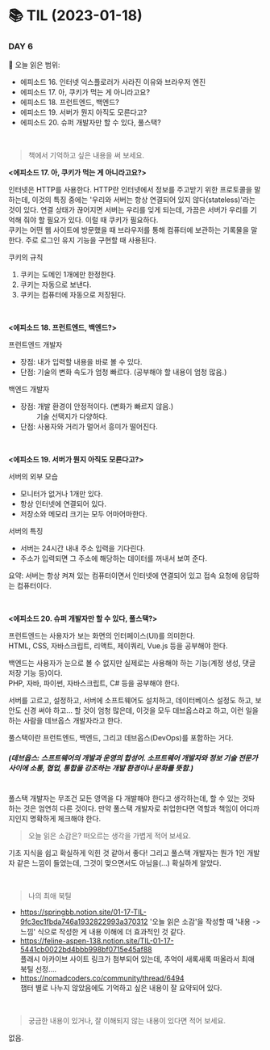 # :books: TIL (2023-01-18)

### DAY 6
🔖 오늘 읽은 범위:
- 에피소드 16. 인터넷 익스플로러가 사라진 이유와 브라우저 엔진
- 에피소드 17. 아, 쿠키가 먹는 게 아니라고요?
- 에피소드 18. 프런트엔드, 백엔드?
- 에피소드 19. 서버가 뭔지 아직도 모른다고?
- 에피소드 20. 슈퍼 개발자만 할 수 있다, 풀스택?

<br>

> 책에서 기억하고 싶은 내용을 써 보세요.

**<에피소드 17. 아, 쿠키가 먹는 게 아니라고요?>**  

인터넷은 HTTP를 사용한다. HTTP란 인터넷에서 정보를 주고받기 위한 프로토콜을 말하는데, 이것의 특징 중에는 '우리와 서버는 항상 연결되어 있지 않다(stateless)'라는 것이 있다. 연결 상태가 끊어지면 서버는 우리를 잊게 되는데, 가끔은 서버가 우리를 기억해 줘야 할 필요가 있다. 이럴 때 쿠키가 필요하다.  
쿠키는 어떤 웹 사이트에 방문했을 때 브라우저를 통해 컴퓨터에 보관하는 기록물을 말한다. 주로 로그인 유지 기능을 구현할 때 사용된다.  

쿠키의 규칙  
1. 쿠키는 도메인 1개에만 한정한다.
2. 쿠키는 자동으로 보낸다.
3. 쿠키는 컴퓨터에 자동으로 저장된다.

<br>

**<에피소드 18. 프런트엔드, 백엔드?>**  

프런트엔드 개발자
- 장점: 내가 입력할 내용을 바로 볼 수 있다.
- 단점: 기술의 변화 속도가 엄청 빠르다. (공부해야 할 내용이 엄청 많음.)

백엔드 개발자
- 장점: 개발 환경이 안정적이다. (변화가 빠르지 않음.)  
　　   기술 선택지가 다양하다.
- 단점: 사용자와 거리가 멀어서 흥미가 떨어진다.

<br>

**<에피소드 19. 서버가 뭔지 아직도 모른다고?>**  

서버의 외부 모습
- 모니터가 없거나 1개만 있다.
- 항상 인터넷에 연결되어 있다.
- 저장소와 메모리 크기는 모두 어마어마한다.

서버의 특징
- 서버는 24시간 내내 주소 입력을 기다린다.
- 주소가 입력되면 그 주소에 해당하는 데이터를 꺼내서 보여 준다.

요약: 서버는 항상 켜져 있는 컴퓨터이면서 인터넷에 연결되어 있고 접속 요청에 응답하는 컴퓨터이다.

<br>

**<에피소드 20. 슈퍼 개발자만 할 수 있다, 풀스택?>**  

프런트엔드는 사용자가 보는 화면의 인터페이스(UI)를 의미한다.  
HTML, CSS, 자바스크립트, 리액트, 제이쿼리, Vue.js 등을 공부해야 한다.

백엔드는 사용자가 눈으로 볼 수 없지만 실제로는 사용해야 하는 기능(계정 생성, 댓글 저장 기능 등)이다.  
PHP, 자바, 파이썬, 자바스크립트, C# 등을 공부해야 한다.

서버를 고르고, 설정하고, 서버에 소프트웨어도 설치하고, 데이터베이스 설정도 하고, 보안도 신경 써야 하고... 할 것이 엄청 많은데, 이것을 모두 데브옵스라고 하고, 이런 일을 하는 사람을 데브옵스 개발자라고 한다.

풀스택이란 프런트엔드, 백엔드, 그리고 데브옵스(DevOps)를 포함하는 거다.  
##### (데브옵스: 스프트웨어의 개발과 운영의 합성어. 소프트웨어 개발자와 정보 기술 전문가 사이에 소통, 협업, 통합을 강조하는 개발 환경이나 문화를 뜻함.)  
<br>
풀스택 개발자는 무조건 모든 영역을 다 개발해야 한다고 생각하는데, 할 수 있는 것돠 하는 것은 엄연히 다른 것이다. 만약 풀스택 개발자로 취업한다면 역할과 책임이 어디까지인지 명확하게 체크해야 한다.


<br>

> 오늘 읽은 소감은? 떠오르는 생각을 가볍게 적어 보세요.

기초 지식을 쉽고 확실하게 익힌 것 같아서 좋다! 그리고 풀스택 개발자는 뭔가 1인 개발자 같은 느낌이 들었는데, 그것이 맞으면서도 아님을(...) 확실하게 알았다.

<br>

> 나의 최애 북틸

- https://springbb.notion.site/01-17-TIL-9fc3ec1fbda746a1932822993a370312
'오늘 읽은 소감'을 작성할 때 '내용 -> 느낌' 식으로 작성한 게 내용 이해에 더 효과적인 것 같다.
- https://feline-aspen-138.notion.site/TIL-01-17-5441cb0022bd4bbb998bf0715e45af88  
플래시 아카이브 사이트 링크가 첨부되어 있는데, 추억이 새록새록 떠올라서 최애 북틸 선정....
- https://nomadcoders.co/community/thread/6494  
챕터 별로 나누지 않았음에도 기억하고 싶은 내용이 잘 요약되어 있다.

<br>

> 궁금한 내용이 있거나, 잘 이해되지 않는 내용이 있다면 적어 보세요.

없음.